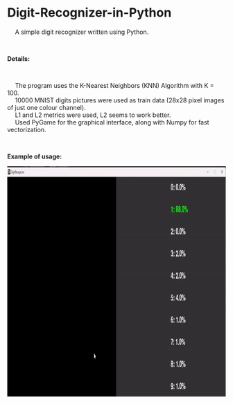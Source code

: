 # Digit-Recognizer-in-Python
&emsp; A simple digit recognizer written using Python. <br/>

<br/>

**Details:** <br/>

<br/>

&emsp; The program uses the K-Nearest Neighbors (KNN) Algorithm with K = 100. <br/>
&emsp; 10000 MNIST digits pictures were used as train data (28x28 pixel images of just one colour channel). <br/>
&emsp; L1 and L2 metrics were used, L2 seems to work better. <br/>
&emsp; Used PyGame for the graphical interface, along with Numpy for fast vectorization. <br/>

<br/>

**Example of usage:** <br/>

<p align = "center">
  <img width="800" height="533" src="https://github.com/Razvan48/Digit-Recognizer-in-Python/blob/main/demo/ezgif.com-video-to-gif-converter.gif">
</p>



